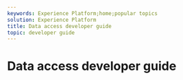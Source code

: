 ```yaml
---
keywords: Experience Platform;home;popular topics
solution: Experience Platform
title: Data access developer guide
topic: developer guide
---
```


# Data access developer guide
